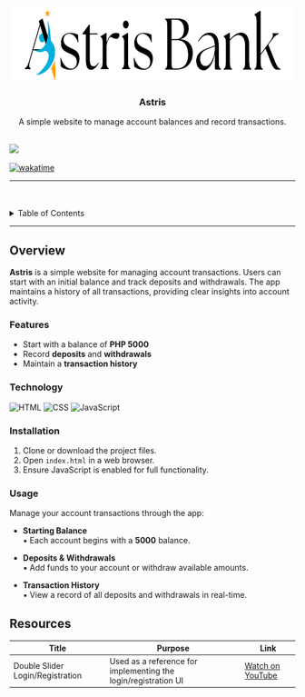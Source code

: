 <a name="readme-top">

<br/>

<br />
<div align="center">
  <a href="https://github.com/sdoxina/">
    <img src="./assets/img/astrisHLogo.png" alt="Astris Bank" width="auto" height="130">
  </a>
  <h3 align="center">Astris</h3>
</div>
<div align="center">
  A simple website to manage account balances and record transactions.
</div>

<br />

![](https://visit-counter.vercel.app/counter.png?page=sdoxina/AWD-Seatwork-1-1-OS-25)

[![wakatime](https://wakatime.com/badge/user/65f5d1d3-0933-4b6c-b6df-d8bf043e70be/project/1f176fa1-df52-41f6-adb2-1a3e962358a3.svg)](https://wakatime.com/badge/user/65f5d1d3-0933-4b6c-b6df-d8bf043e70be/project/1f176fa1-df52-41f6-adb2-1a3e962358a3)

---

<br />
<br />

<details>
  <summary>Table of Contents</summary>
  <ol>
    <li>
      <a href="#overview">Overview</a>
      <ol>
        <li>
          <a href="#features">Features</a>
        </li>
        <li>
          <a href="#technology">Technology</a>
        </li>
      </ol>
    </li>
    <li>
      <a href="#installation">Installation</a>
    </li>
    <li>
      <a href="#usage">Usage</a>
    </li>
    <li>
      <a href="#resources">Resources</a>
    </li>
  </ol>
</details>

---

## Overview

**Astris** is a simple website for managing account transactions. Users can start with an initial balance and track deposits and withdrawals. The app maintains a history of all transactions, providing clear insights into account activity.

### Features
- Start with a balance of **PHP 5000**  
- Record **deposits** and **withdrawals**  
- Maintain a **transaction history**  

### Technology
![HTML](https://img.shields.io/badge/HTML-E34F26?style=for-the-badge&logo=html5&logoColor=white)
![CSS](https://img.shields.io/badge/CSS-1572B6?style=for-the-badge&logo=css3&logoColor=white)
![JavaScript](https://img.shields.io/badge/JavaScript-F7DF1E?style=for-the-badge&logo=javascript&logoColor=white)

### Installation
1. Clone or download the project files.
2. Open `index.html` in a web browser.
3. Ensure JavaScript is enabled for full functionality.

### Usage
Manage your account transactions through the app:  

- **Starting Balance**  
  ▪ Each account begins with a **5000** balance.  

- **Deposits & Withdrawals**  
  ▪ Add funds to your account or withdraw available amounts.  

- **Transaction History**  
  ▪ View a record of all deposits and withdrawals in real-time.  

## Resources

| Title | Purpose | Link |
|-|-|-|
| Double Slider Login/Registration | Used as a reference for implementing the login/registration UI | [Watch on YouTube](https://www.youtube.com/watch?v=cREkblx1Aus) |
